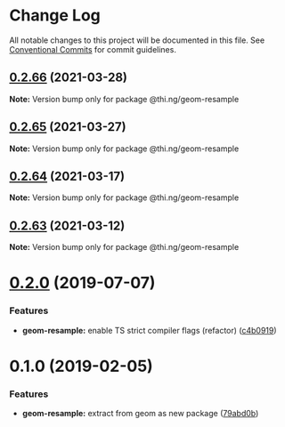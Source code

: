 # Change Log

All notable changes to this project will be documented in this file.
See [Conventional Commits](https://conventionalcommits.org) for commit guidelines.

## [0.2.66](https://github.com/thi-ng/umbrella/compare/@thi.ng/geom-resample@0.2.65...@thi.ng/geom-resample@0.2.66) (2021-03-28)

**Note:** Version bump only for package @thi.ng/geom-resample





## [0.2.65](https://github.com/thi-ng/umbrella/compare/@thi.ng/geom-resample@0.2.64...@thi.ng/geom-resample@0.2.65) (2021-03-27)

**Note:** Version bump only for package @thi.ng/geom-resample





## [0.2.64](https://github.com/thi-ng/umbrella/compare/@thi.ng/geom-resample@0.2.63...@thi.ng/geom-resample@0.2.64) (2021-03-17)

**Note:** Version bump only for package @thi.ng/geom-resample





## [0.2.63](https://github.com/thi-ng/umbrella/compare/@thi.ng/geom-resample@0.2.62...@thi.ng/geom-resample@0.2.63) (2021-03-12)

**Note:** Version bump only for package @thi.ng/geom-resample





# [0.2.0](https://github.com/thi-ng/umbrella/compare/@thi.ng/geom-resample@0.1.17...@thi.ng/geom-resample@0.2.0) (2019-07-07)

### Features

* **geom-resample:** enable TS strict compiler flags (refactor) ([c4b0919](https://github.com/thi-ng/umbrella/commit/c4b0919))

# 0.1.0 (2019-02-05)

### Features

* **geom-resample:** extract from geom as new package ([79abd0b](https://github.com/thi-ng/umbrella/commit/79abd0b))
